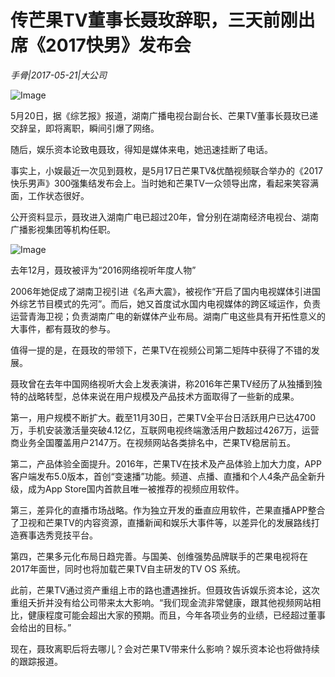# 传芒果TV董事长聂玫辞职，三天前刚出席《2017快男》发布会

*手骨|2017-05-21|大公司*

![Image](http://p3.pstatp.com/large/26f20003fc364ec28635)

5月20日，据《综艺报》报道，湖南广播电视台副台长、芒果TV董事长聂玫已递交辞呈，即将离职，瞬间引爆了网络。

随后，娱乐资本论致电聂玫，得知是媒体来电，她迅速挂断了电话。

事实上，小娱最近一次见到聂枚，是5月17日芒果TV&优酷视频联合举办的《2017快乐男声》300强集结发布会上。当时她和芒果TV一众领导出席，看起来笑容满面，工作状态很好。

公开资料显示，聂玫进入湖南广电已超过20年，曾分别在湖南经济电视台、湖南广播影视集团等机构任职。

![Image](http://p1.pstatp.com/large/2889000240fa6eb87041)

去年12月，聂玫被评为“2016网络视听年度人物”

2006年她促成了湖南卫视引进《名声大震》，被视作“开启了国内电视媒体引进国外综艺节目模式的先河”。而后，她又首度试水国内电视媒体的跨区域运作，负责运营青海卫视；负责湖南广电的新媒体产业布局。湖南广电这些具有开拓性意义的大事件，都有聂玫的参与。

值得一提的是，在聂玫的带领下，芒果TV在视频公司第二矩阵中获得了不错的发展。

聂玫曾在去年中国网络视听大会上发表演讲，称2016年芒果TV经历了从独播到独特的战略转型，总体来说在用户规模及产品技术方面取得了一些新的成果。

第一，用户规模不断扩大。截至11月30日，芒果TV全平台日活跃用户已达4700万，手机安装激活量突破4.12亿，互联网电视终端激活用户数超过4267万，运营商业务全国覆盖用户2147万。在视频网站各类排名中，芒果TV稳居前五。

第二，产品体验全面提升。2016年，芒果TV在技术及产品体验上加大力度，APP客户端发布5.0版本，首创“变速播”功能。频道、点播、直播和个人4条产品全新升级，成为App Store国内首款且唯一被推荐的视频应用软件。

第三，差异化的直播市场战略。作为独立开发的垂直应用软件，芒果直播APP整合了卫视和芒果TV的内容资源，直播新闻和娱乐大事件等，以差异化的发展路线打造赛事选秀竞技平台。

第四，芒果多元化布局日趋完善。与国美、创维强势品牌联手的芒果电视将在2017年面世，同时也将加载芒果TV自主研发的TV OS 系统。

此前，芒果TV通过资产重组上市的路也遭遇挫折。但聂玫告诉娱乐资本论，这次重组夭折并没有给公司带来太大影响。“我们现金流非常健康，跟其他视频网站相比，健康程度可能会超出大家的预期。而且，今年各项业务的业绩，已经超过董事会给出的目标。”

现在，聂玫离职后将去哪儿？会对芒果TV带来什么影响？娱乐资本论也将做持续的跟踪报道。

